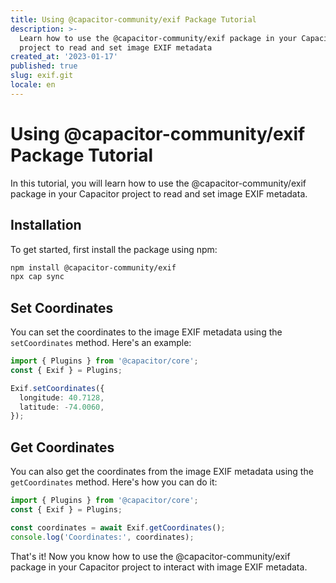 ```yaml
---
title: Using @capacitor-community/exif Package Tutorial
description: >-
  Learn how to use the @capacitor-community/exif package in your Capacitor
  project to read and set image EXIF metadata
created_at: '2023-01-17'
published: true
slug: exif.git
locale: en
---
```


# Using @capacitor-community/exif Package Tutorial

In this tutorial, you will learn how to use the @capacitor-community/exif package in your Capacitor project to read and set image EXIF metadata.

## Installation

To get started, first install the package using npm:

```bash
npm install @capacitor-community/exif
npx cap sync
```

## Set Coordinates

You can set the coordinates to the image EXIF metadata using the `setCoordinates` method. Here's an example:

```typescript
import { Plugins } from '@capacitor/core';
const { Exif } = Plugins;

Exif.setCoordinates({
  longitude: 40.7128,
  latitude: -74.0060,
});
```

## Get Coordinates

You can also get the coordinates from the image EXIF metadata using the `getCoordinates` method. Here's how you can do it:

```typescript
import { Plugins } from '@capacitor/core';
const { Exif } = Plugins;

const coordinates = await Exif.getCoordinates();
console.log('Coordinates:', coordinates);
```

That's it! Now you know how to use the @capacitor-community/exif package in your Capacitor project to interact with image EXIF metadata.
```
